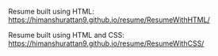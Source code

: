 Resume built using HTML: https://himanshurattan9.github.io/resume/ResumeWithHTML/

Resume built using HTML and CSS: https://himanshurattan9.github.io/resume/ResumeWithCSS/
